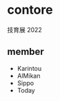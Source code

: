 # contore

技育展 2022

## member
- Karintou [](https://github.com/karintou8710)
- AlMikan [](https://github.com/Al-Mikan)
- Sippo [](https://github.com/AN-Sippo)
- Today [](https://github.com/Today017)
